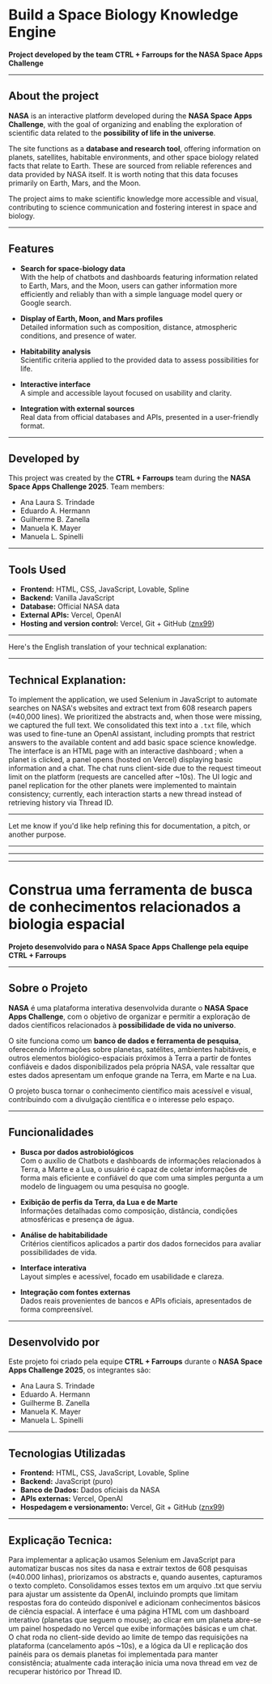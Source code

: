 # Build a Space Biology Knowledge Engine  
**Project developed by the team CTRL + Farroups for the NASA Space Apps Challenge**

---

## About the project

**NASA** is an interactive platform developed during the **NASA Space Apps Challenge**, with the goal of organizing and enabling the exploration of scientific data related to the **possibility of life in the universe**.

The site functions as a **database and research tool**, offering information on planets, satellites, habitable environments, and other space biology related facts that relate to Earth. These are sourced from reliable references and data provided by NASA itself. It is worth noting that this data focuses primarily on Earth, Mars, and the Moon.

The project aims to make scientific knowledge more accessible and visual, contributing to science communication and fostering interest in space and biology.

---

## Features

- **Search for space-biology data**  
  With the help of chatbots and dashboards featuring information related to Earth, Mars, and the Moon, users can gather information more efficiently and reliably than with a simple language model query or Google search.

- **Display of Earth, Moon, and Mars profiles**  
  Detailed information such as composition, distance, atmospheric conditions, and presence of water.

- **Habitability analysis**  
  Scientific criteria applied to the provided data to assess possibilities for life.

- **Interactive interface**  
  A simple and accessible layout focused on usability and clarity.

- **Integration with external sources**  
  Real data from official databases and APIs, presented in a user-friendly format.

---

## Developed by

This project was created by the **CTRL + Farroups** team during the **NASA Space Apps Challenge 2025**. Team members:

- Ana Laura S. Trindade  
- Eduardo A. Hermann  
- Guilherme B. Zanella  
- Manuela K. Mayer  
- Manuela L. Spinelli  

---

## Tools Used

- **Frontend:** HTML, CSS, JavaScript, Lovable, Spline  
- **Backend:** Vanilla JavaScript  
- **Database:** Official NASA data  
- **External APIs:** Vercel, OpenAI  
- **Hosting and version control:** Vercel, Git + GitHub ([znx99](https://github.com/znx99))

---

Here's the English translation of your technical explanation:

---

## Technical Explanation:

To implement the application, we used Selenium in JavaScript to automate searches on NASA's websites and extract text from 608 research papers (≈40,000 lines). We prioritized the abstracts and, when those were missing, we captured the full text. We consolidated this text into a `.txt` file, which was used to fine-tune an OpenAI assistant, including prompts that restrict answers to the available content and add basic space science knowledge.
The interface is an HTML page with an interactive dashboard ; when a planet is clicked, a panel opens (hosted on Vercel) displaying basic information and a chat. The chat runs client-side due to the request timeout limit on the platform (requests are cancelled after ~10s). The UI logic and panel replication for the other planets were implemented to maintain consistency; currently, each interaction starts a new thread instead of retrieving history via Thread ID.

---

Let me know if you'd like help refining this for documentation, a pitch, or another purpose.


---
---
---

# Construa uma ferramenta de busca de conhecimentos relacionados a biologia espacial
**Projeto desenvolvido para o NASA Space Apps Challenge pela equipe CTRL + Farroups**

---

## Sobre o Projeto

**NASA** é uma plataforma interativa desenvolvida durante o **NASA Space Apps Challenge**, com o objetivo de organizar e permitir a exploração de dados científicos relacionados à **possibilidade de vida no universo**.

O site funciona como um **banco de dados e ferramenta de pesquisa**, oferecendo informações sobre planetas, satélites, ambientes habitáveis, e outros elementos biológico-espaciais próximos à Terra a partir de fontes confiáveis e dados disponibilizados pela própria NASA, vale ressaltar que estes dados apresentam um enfoque grande na Terra, em Marte e na Lua.

O projeto busca tornar o conhecimento científico mais acessível e visual, contribuindo com a divulgação científica e o interesse pelo espaço.

---

## Funcionalidades

- **Busca por dados astrobiológicos**  
 Com o auxílio de Chatbots e dashboards de informações relacionados à Terra, a Marte e a Lua, o usuário é capaz de coletar informações de forma mais eficiente e confiável do que com uma simples pergunta a um modelo de linguagem ou uma pesquisa no google.

- **Exibição de perfis da Terra, da Lua e de Marte**  
  Informações detalhadas como composição, distância, condições atmosféricas e presença de água.

- **Análise de habitabilidade**  
  Critérios científicos aplicados a partir dos dados fornecidos para avaliar possibilidades de vida.

- **Interface interativa**  
  Layout simples e acessível, focado em usabilidade e clareza.

- **Integração com fontes externas**  
  Dados reais provenientes de bancos e APIs oficiais, apresentados de forma compreensível.

---

## Desenvolvido por

Este projeto foi criado pela equipe **CTRL + Farroups** durante o **NASA Space Apps Challenge 2025**, os integrantes são:

- Ana Laura S. Trindade  
- Eduardo A. Hermann  
- Guilherme B. Zanella  
- Manuela K. Mayer  
- Manuela L. Spinelli  

---

## Tecnologias Utilizadas

- **Frontend:** HTML, CSS, JavaScript, Lovable, Spline  
- **Backend:** JavaScript (puro)  
- **Banco de Dados:** Dados oficiais da NASA  
- **APIs externas:** Vercel, OpenAI  
- **Hospedagem e versionamento:** Vercel, Git + GitHub ([znx99](https://github.com/znx99))

---
## Explicação Tecnica:

Para implementar a aplicação usamos Selenium em JavaScript para automatizar buscas nos sites da nasa e extrair textos de 608 pesquisas (≈40.000 linhas), priorizamos os abstracts e, quando ausentes, capturamos o texto completo. Consolidamos esses textos em um arquivo .txt que serviu para ajustar um assistente da OpenAI, incluindo prompts que limitam respostas fora do conteúdo disponível e adicionam conhecimentos básicos de ciência espacial. A interface é uma página HTML com um dashboard interativo (planetas que seguem o mouse); ao clicar em um planeta abre-se um painel hospedado no Vercel que exibe informações básicas e um chat. O chat roda no client-side devido ao limite de tempo das requisições na plataforma (cancelamento após ~10s), e a lógica da UI e replicação dos painéis para os demais planetas foi implementada para manter consistência; atualmente cada interação inicia uma nova thread em vez de recuperar histórico por Thread ID.

